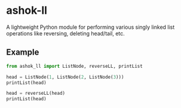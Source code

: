 # ashok-ll

A lightweight Python module for performing various singly linked list operations like reversing, deleting head/tail, etc.

## Example

```python
from ashok_ll import ListNode, reverseLL, printList

head = ListNode(1, ListNode(2, ListNode(3)))
printList(head)

head = reverseLL(head)
printList(head)

